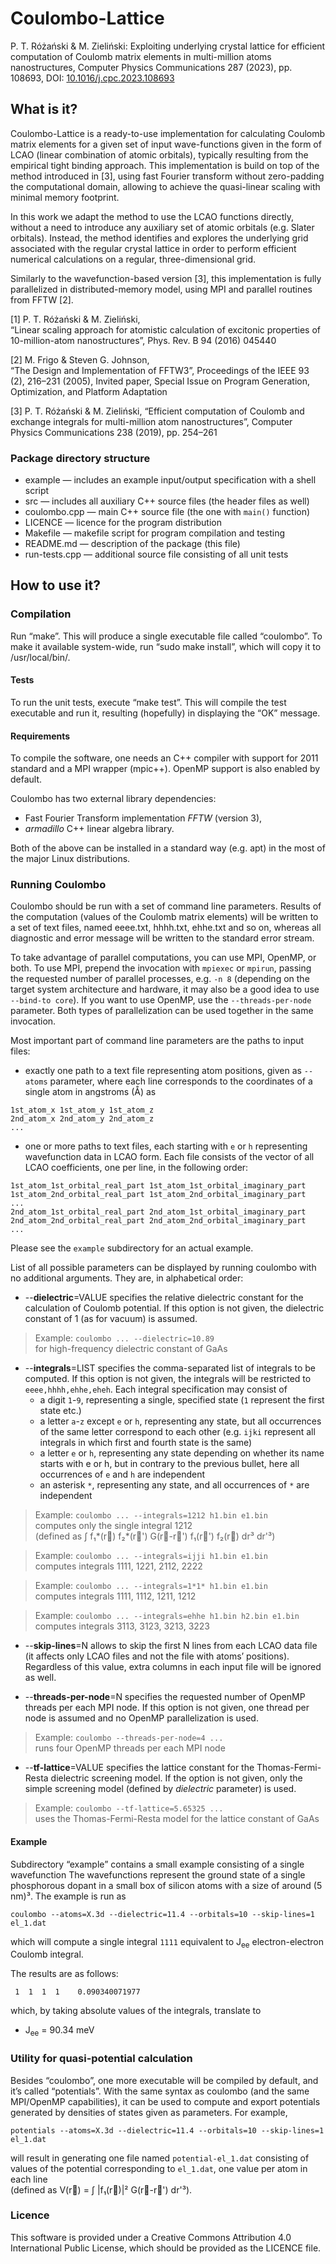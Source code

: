 Coulombo-Lattice
====

P. T. Różański & M. Zieliński:
Exploiting underlying crystal lattice for efficient computation of Coulomb matrix elements in multi-million atoms nanostructures,
Computer Physics Communications 287 (2023), pp. 108693,
DOI: [10.1016/j.cpc.2023.108693](https://doi.org/10.1016/j.cpc.2023.108693)

## What is it?

Coulombo-Lattice is a ready-to-use implementation for calculating Coulomb matrix
elements for a given set of input wave-functions given in the form of LCAO
(linear combination of atomic orbitals), typically resulting from the
empirical tight binding approach. This implementation is build on top of the method
introduced in [3], using fast Fourier transform without zero-padding the
computational domain, allowing to achieve the quasi-linear scaling with
minimal memory footprint.

In this work we adapt the method to use the LCAO functions directly, without a need
to introduce any auxiliary set of atomic orbitals (e.g. Slater orbitals). Instead,
the method identifies and explores the underlying grid associated with the regular crystal
lattice in order to perform efficient numerical calculations on a regular, three-dimensional
grid.

Similarly to the wavefunction-based version [3], this implementation is fully parallelized
in distributed-memory model, using MPI and parallel routines from FFTW [2]. 

[1] P. T. Różański & M. Zieliński,  
“Linear scaling approach for atomistic calculation of excitonic properties of
10-million-atom nanostructures”,
Phys. Rev. B 94 (2016) 045440

[2] M. Frigo & Steven G. Johnson,  
“The Design and Implementation of FFTW3”,
Proceedings of the IEEE 93 (2), 216–231 (2005), Invited paper, Special Issue on
Program Generation, Optimization, and Platform Adaptation

[3] P. T. Różański & M. Zieliński,
“Efficient computation of Coulomb and exchange integrals for multi-million atom nanostructures”,
Computer Physics Communications 238 (2019), pp. 254–261

### Package directory structure

* example — includes an example input/output specification with a shell script
* src — includes all auxiliary C++ source files (the header files as well)
* coulombo.cpp — main C++ source file (the one with `main()` function)
* LICENCE — licence for the program distribution
* Makefile — makefile script for program compilation and testing
* README.md — description of the package (this file)
* run-tests.cpp — additional source file consisting of all unit tests

## How to use it?

### Compilation

Run “make”. This will produce a single executable file called “coulombo”.
To make it available system-wide, run “sudo make install”, which will copy it to
/usr/local/bin/.

#### Tests

To run the unit tests, execute “make test”. This will compile the test
executable and run it, resulting (hopefully) in displaying the “OK” message.

#### Requirements

To compile the software, one needs an C++ compiler with support for 2011
standard and a MPI wrapper (mpic++). OpenMP support is also enabled by default.

Coulombo has two external library dependencies:

* Fast Fourier Transform implementation _FFTW_ (version 3),
* _armadillo_ C++ linear algebra library.

Both of the above can be installed in a standard way (e.g. apt) in the most of
the major Linux distributions.

### Running Coulombo

Coulombo should be run with a set of command line parameters. Results of the
computation (values of the Coulomb matrix elements) will be written to a set of text
files, named eeee.txt, hhhh.txt, ehhe.txt and so on,
whereas all diagnostic and error message will be written to the
standard error stream.

To take advantage of parallel computations, you can use MPI, OpenMP, or both.
To use MPI, prepend the invocation with `mpiexec` or `mpirun`, passing the requested
number of parallel processes, e.g. `-n 8` (depending on the target system
architecture and hardware, it may also be a good idea to use `--bind-to core`).
If you want to use OpenMP, use the `--threads-per-node` parameter.
Both types of parallelization can be used together in the same invocation.

Most important part of command line parameters are the paths to input files:
* exactly one path to a text file representing atom positions, given as `--atoms` parameter,
where each line corresponds to the coordinates of a single atom in angstroms (Å) as
```
1st_atom_x 1st_atom_y 1st_atom_z
2nd_atom_x 2nd_atom_y 2nd_atom_z
...
```
* one or more paths to text files, each starting with `e` or `h`
representing wavefunction data in LCAO form. Each file consists of the vector of all
LCAO coefficients, one per line, in the following order:
```
1st_atom_1st_orbital_real_part 1st_atom_1st_orbital_imaginary_part
1st_atom_2nd_orbital_real_part 1st_atom_2nd_orbital_imaginary_part
...
2nd_atom_1st_orbital_real_part 2nd_atom_1st_orbital_imaginary_part
2nd_atom_2nd_orbital_real_part 2nd_atom_2nd_orbital_imaginary_part
...
```

Please see the `example` subdirectory for an actual example.

List of all possible parameters can be displayed by running coulombo with no
additional arguments. They are, in alphabetical order:

* --**dielectric**=VALUE specifies the relative dielectric constant for the
calculation of Coulomb potential. If this option is not given, the dielectric
constant of 1 (as for vacuum) is assumed.

> Example: `coulombo ... --dielectric=10.89`  
> for high-frequency dielectric constant of GaAs

* --**integrals**=LIST specifies the comma-separated list of integrals to be
computed. If this option is not given, the integrals will be restricted to `eeee,hhhh,ehhe,eheh`.
Each integral specification may consist of
  * a digit `1`-`9`, representing a single, specified state (`1` represent the first state etc.)
  * a letter `a`-`z` except `e` or `h`, representing any state, but all occurrences of the same letter
  correspond to each other
  (e.g. `ijki` represent all integrals in which first and fourth state is the same)
  * a letter `e` or `h`, representing any state depending on whether its name starts with e or h,
  but in contrary to the previous bullet, here all occurrences of `e` and `h` are independent
  * an asterisk `*`, representing any state, and all occurrences of `*` are independent

> Example: `coulombo ... --integrals=1212 h1.bin e1.bin`  
> computes only the single integral 1212  
> (defined as ∫ f₁*(r⃗) f₂*(r⃗') G(r⃗-r⃗') f₁(r⃗') f₂(r⃗) dr³ dr'³)

> Example: `coulombo ... --integrals=ijji h1.bin e1.bin`  
> computes integrals 1111, 1221, 2112, 2222  

> Example: `coulombo ... --integrals=1*1* h1.bin e1.bin`  
> computes integrals 1111, 1112, 1211, 1212  

> Example: `coulombo ... --integrals=ehhe h1.bin h2.bin e1.bin`  
> computes integrals 3113, 3123, 3213, 3223

* --**skip-lines**=N allows to skip the first N lines from each LCAO data file
(it affects only LCAO files and not the file with atoms’ positions). Regardless of this value,
extra columns in each input file will be ignored as well.

* --**threads-per-node**=N specifies the requested number of OpenMP threads per each
MPI node. If this option is not given, one thread per node is assumed and no
OpenMP parallelization is used.

> Example: `coulombo --threads-per-node=4 ...`  
> runs four OpenMP threads per each MPI node

* --**tf-lattice**=VALUE specifies the lattice constant for the Thomas-Fermi-Resta
dielectric screening model. If the option is not given, only the simple
screening model (defined by _dielectric_ parameter) is used.

> Example: `coulombo --tf-lattice=5.65325 ...`  
> uses the Thomas-Fermi-Resta model for the lattice constant of GaAs

#### Example

Subdirectory “example” contains a small example consisting of a single wavefunction
The wavefunctions represent the ground state of a single phosphorous dopant
in a small box of silicon atoms with a size of around (5 nm)³.
The example is run as

```
coulombo --atoms=X.3d --dielectric=11.4 --orbitals=10 --skip-lines=1 el_1.dat
```

which will compute a single integral `1111` equivalent to J<sub>ee</sub> electron-electron Coulomb integral.

The results are as follows:

```
 1  1  1  1    0.090340071977
```

which, by taking absolute values of the integrals, translate to

* J<sub>ee</sub> = 90.34 meV

### Utility for quasi-potential calculation

Besides “coulombo”, one more executable will be compiled by default, and it’s called “potentials”.
With the same syntax as coulombo (and the same MPI/OpenMP capabilities), it can be used to compute
and export potentials generated by densities of states given as parameters. For example,

```
potentials --atoms=X.3d --dielectric=11.4 --orbitals=10 --skip-lines=1 el_1.dat
```

will result in generating one file named `potential-el_1.dat` consisting of values of
the potential corresponding to `el_1.dat`, one value per atom in each line  
(defined as V(r⃗) = ∫ |f₁(r⃗)|² G(r⃗-r⃗') dr'³).

### Licence

This software is provided under a Creative Commons Attribution 4.0 International
Public License, which should be provided as the LICENCE file.
